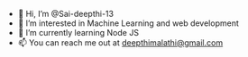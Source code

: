 - 👋 Hi, I’m @Sai-deepthi-13
- 👀 I’m interested in Machine Learning and web development
- 🌱 I’m currently learning Node JS
- 📫 You can reach me out at deepthimalathi@gmail.com

<!---
Sai-deepthi-13/Sai-deepthi-13 is a ✨ special ✨ repository because its `README.md` (this file) appears on your GitHub profile.
You can click the Preview link to take a look at your changes.
--->
